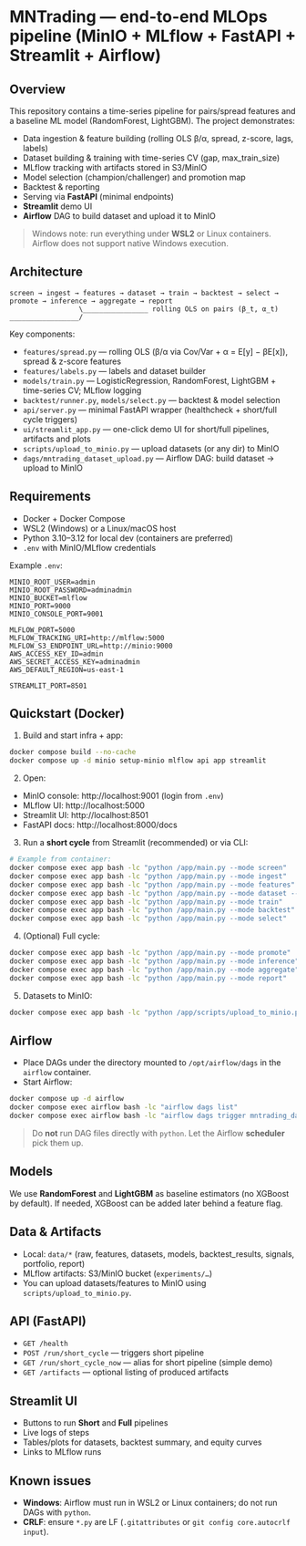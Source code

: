 # MNTrading — end-to-end MLOps pipeline (MinIO + MLflow + FastAPI + Streamlit + Airflow)

## Overview
This repository contains a time-series pipeline for pairs/spread features and a baseline ML model (RandomForest, LightGBM).
The project demonstrates:
- Data ingestion & feature building (rolling OLS β/α, spread, z-score, lags, labels)
- Dataset building & training with time-series CV (gap, max_train_size)
- MLflow tracking with artifacts stored in S3/MinIO
- Model selection (champion/challenger) and promotion map
- Backtest & reporting
- Serving via **FastAPI** (minimal endpoints)
- **Streamlit** demo UI
- **Airflow** DAG to build dataset and upload it to MinIO

> Windows note: run everything under **WSL2** or Linux containers. Airflow does not support native Windows execution.

## Architecture
```
screen → ingest → features → dataset → train → backtest → select → promote → inference → aggregate → report
                 \________________ rolling OLS on pairs (β_t, α_t) _________________/
```

Key components:
- `features/spread.py` — rolling OLS (β/α via Cov/Var + α = E[y] − βE[x]), spread & z-score features
- `features/labels.py` — labels and dataset builder
- `models/train.py` — LogisticRegression, RandomForest, LightGBM + time-series CV; MLflow logging
- `backtest/runner.py`, `models/select.py` — backtest & model selection
- `api/server.py` — minimal FastAPI wrapper (healthcheck + short/full cycle triggers)
- `ui/streamlit_app.py` — one-click demo UI for short/full pipelines, artifacts and plots
- `scripts/upload_to_minio.py` — upload datasets (or any dir) to MinIO
- `dags/mntrading_dataset_upload.py` — Airflow DAG: build dataset → upload to MinIO

## Requirements
- Docker + Docker Compose
- WSL2 (Windows) or a Linux/macOS host
- Python 3.10–3.12 for local dev (containers are preferred)
- `.env` with MinIO/MLflow credentials

Example `.env`:
```
MINIO_ROOT_USER=admin
MINIO_ROOT_PASSWORD=adminadmin
MINIO_BUCKET=mlflow
MINIO_PORT=9000
MINIO_CONSOLE_PORT=9001

MLFLOW_PORT=5000
MLFLOW_TRACKING_URI=http://mlflow:5000
MLFLOW_S3_ENDPOINT_URL=http://minio:9000
AWS_ACCESS_KEY_ID=admin
AWS_SECRET_ACCESS_KEY=adminadmin
AWS_DEFAULT_REGION=us-east-1

STREAMLIT_PORT=8501
```

## Quickstart (Docker)
1) Build and start infra + app:
```bash
docker compose build --no-cache
docker compose up -d minio setup-minio mlflow api app streamlit
```

2) Open:
- MinIO console: http://localhost:9001 (login from `.env`)
- MLflow UI:     http://localhost:5000
- Streamlit UI:  http://localhost:8501
- FastAPI docs:  http://localhost:8000/docs

3) Run a **short cycle** from Streamlit (recommended) or via CLI:
```bash
# Example from container:
docker compose exec app bash -lc "python /app/main.py --mode screen"
docker compose exec app bash -lc "python /app/main.py --mode ingest"
docker compose exec app bash -lc "python /app/main.py --mode features"
docker compose exec app bash -lc "python /app/main.py --mode dataset --label-type z_threshold --z-th 1.5 --lag-features 10 --horizon 3"
docker compose exec app bash -lc "python /app/main.py --mode train"
docker compose exec app bash -lc "python /app/main.py --mode backtest"
docker compose exec app bash -lc "python /app/main.py --mode select"
```

4) (Optional) Full cycle:
```bash
docker compose exec app bash -lc "python /app/main.py --mode promote"
docker compose exec app bash -lc "python /app/main.py --mode inference"
docker compose exec app bash -lc "python /app/main.py --mode aggregate"
docker compose exec app bash -lc "python /app/main.py --mode report"
```

5) Datasets to MinIO:
```bash
docker compose exec app bash -lc "python /app/scripts/upload_to_minio.py --src /app/data/datasets --prefix datasets/"
```

## Airflow
- Place DAGs under the directory mounted to `/opt/airflow/dags` in the `airflow` container.
- Start Airflow:
```bash
docker compose up -d airflow
docker compose exec airflow bash -lc "airflow dags list"
docker compose exec airflow bash -lc "airflow dags trigger mntrading_dataset_upload_daily"
```
> Do **not** run DAG files directly with `python`. Let the Airflow **scheduler** pick them up.

## Models
We use **RandomForest** and **LightGBM** as baseline estimators (no XGBoost by default).
If needed, XGBoost can be added later behind a feature flag.

## Data & Artifacts
- Local: `data/*` (raw, features, datasets, models, backtest_results, signals, portfolio, report)
- MLflow artifacts: S3/MinIO bucket (`experiments/…`)
- You can upload datasets/features to MinIO using `scripts/upload_to_minio.py`.

## API (FastAPI)
- `GET /health`
- `POST /run/short_cycle` — triggers short pipeline
- `GET /run/short_cycle_now` — alias for short pipeline (simple demo)
- `GET /artifacts` — optional listing of produced artifacts

## Streamlit UI
- Buttons to run **Short** and **Full** pipelines
- Live logs of steps
- Tables/plots for datasets, backtest summary, and equity curves
- Links to MLflow runs

## Known issues
- **Windows**: Airflow must run in WSL2 or Linux containers; do not run DAGs with `python`.
- **CRLF**: ensure `*.py` are LF (`.gitattributes` or `git config core.autocrlf input`).
